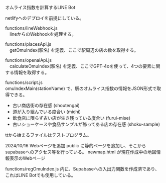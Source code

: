 オムライス指数を計算するLINE Bot

netlifyへのデプロイを前提にしている。

functions/lineWebhook.js <br>
　lineからのWebhookを処理する。

functions/placesApi.js <br>
　getOmuIndex(駅名) を定義、ここで駅周辺の店の数を取得する。
  
functions/openaiApi.js <br>
　calculateOmuIndex(駅名) を定義、ここでGPT-4oを使って、4つの要素に関する情報を取得する。

functions/script.js <br>
  omuIndexMain(stationName) で、駅のオムライス指数の情報をJSON形式で取得できる。



- 古い商店街の存在感 (shoutengai)
- 道が入り組んでいる度合い (michi)
- 飲食店に限らず古い店が生き残っている度合い (furui-mise)
- 古いショーケースや食品サンプルが飾ってある店の存在感 (shoku-sample)

ttから始まるファイルはテストプログラム。


2024/10/16
Webページを追加
public に静的ページを追加し、そこからsupabaseへのアクセス等を行っている。
newmap.html が現在作成中の地図情報表示のWebページ

functions/regOmuIndex.js 内に、Supabaseへの入出力関数を作成済であり、これはLINE Botでも使用している。

